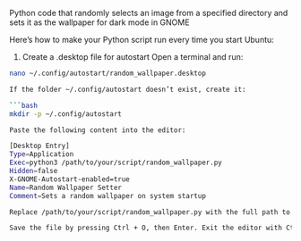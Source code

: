 Python code that randomly selects an image from a specified directory and sets it as the wallpaper for dark mode in GNOME

Here’s how to make your Python script run every time you start Ubuntu:

1. Create a .desktop file for autostart
Open a terminal and run:

  ```bash
  nano ~/.config/autostart/random_wallpaper.desktop

If the folder ~/.config/autostart doesn’t exist, create it:

  ```bash
  mkdir -p ~/.config/autostart

Paste the following content into the editor:

  [Desktop Entry]
  Type=Application
  Exec=python3 /path/to/your/script/random_wallpaper.py
  Hidden=false
  X-GNOME-Autostart-enabled=true
  Name=Random Wallpaper Setter
  Comment=Sets a random wallpaper on system startup

Replace /path/to/your/script/random_wallpaper.py with the full path to your Python script.

Save the file by pressing Ctrl + O, then Enter. Exit the editor with Ctrl + X.
